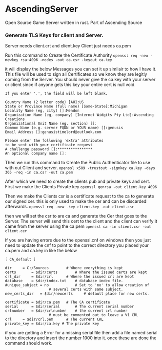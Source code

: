 # AscendingServer
Open Source Game Server written in rust. Part of Ascending Source


### Generate TLS Keys for client and Server.

Server needs client.crt and client.key
Client just needs ca.pem

Run this command to Create the Certificate Authority
```openssl req -new -newkey rsa:4096 -nodes -out ca.csr -keyout ca.key```

it will display the below Messages you can set it up similair to how I have it.
This file will be used to sign all Certificates so we know they are legitly coming
from the Server. You should never give the ca.key with your server or client since if anyone
gets this key your entire cert is null void.

```
If you enter '.', the field will be left blank.
-----
Country Name (2 letter code) [AU]:US
State or Province Name (full name) [Some-State]:Michigan
Locality Name (eg, city) []:Mendon
Organization Name (eg, company) [Internet Widgits Pty Ltd]:Ascending Creations
Organizational Unit Name (eg, section) []:
Common Name (e.g. server FQDN or YOUR name) []:genusis
Email Address []:genusistimelord@outlook.com

Please enter the following 'extra' attributes
to be sent with your certificate request
A challenge password []:****************
An optional company name []:
```


Then we run this command to Create the Public Authenticator file to use with out Client and server.
```openssl x509 -trustout -signkey ca.key -days 365 -req -in ca.csr -out ca.pem```

After which we need to create the clients pub and private keys and cert. First we make the Clients Private key
```openssl genrsa -out client.key 4096```

Then we make the Clients csr is a certificate request to the ca to generate our signed cer.
this is only used to make the cer and can be discarded afterwards.
```openssl req -new -key client.key -out client.csr```

then we will set the csr to are ca and generate the Cer that goes to the Server. The server will send this cert to the 
client and the client can verify it came from the server using the ca.pem
```openssl ca -in client.csr -out client.cer```

If you are having errors due to the openssl.cnf on windows then you just need to update the cnf to point to the correct directory you placed your 
ca.pem and ca.key in like the below

```
[ CA_default ]

dir		= C:/Sources		# Where everything is kept
certs		= $dir/certs		# Where the issued certs are kept
crl_dir		= $dir/crl		# Where the issued crl are kept
database	= $dir/index.txt	# database index file.
#unique_subject	= no			# Set to 'no' to allow creation of
					# several certs with same subject.
new_certs_dir	= $dir/newcerts		# default place for new certs.

certificate	= $dir/ca.pem 	# The CA certificate
serial		= $dir/serial 		# The current serial number
crlnumber	= $dir/crlnumber	# the current crl number
					# must be commented out to leave a V1 CRL
crl		= $dir/crl.pem 		# The current CRL
private_key	= $dir/ca.key # The private key
```

if you are getting a Error for a missing serial file then add a file named serial to the directory and insert the number 1000 into it.
once these are done the command should work.